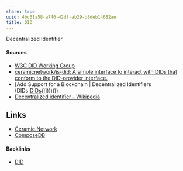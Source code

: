 ```yaml
---
share: true
uuid: 4bc51a58-a746-42df-ab29-b8deb14682ae
title: DID
---
```

Decentralized Identifier
#### Sources

* [W3C DID Working Group](https://www.w3.org/2019/did-wg/)
* [ceramicnetwork/js-did: A simple interface to interact with DIDs that conform to the DID-provider interface.](https://github.com/ceramicnetwork/js-did)
* [Add Support for a Blockchain | Decentralized Identifiers (DIDs|[DIDs)](/4bc51a58-a746-42df-ab29-b8deb14682ae)]]))))))
* [Decentralized identifier - Wikipedia](https://en.wikipedia.org/wiki/Decentralized_identifier)
## Links

* [Ceramic.Network](/f17aad08-7db3-4f8c-a089-50de55a4085e)
* [ComposeDB](/d032418e-7c27-4e08-b566-b3852936be11)

#### Backlinks

* [DID](/4bc51a58-a746-42df-ab29-b8deb14682ae)